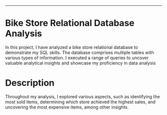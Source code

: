 ---


# Bike Store Relational Database Analysis



In this project, I have analyzed a bike store relational database to demonstrate my SQL skills. The database comprises multiple tables with various types of information. I executed a range of queries to uncover valuable analytical insights and showcase my proficiency in data analysis




# Description

Throughout my analysis, I explored various aspects, such as identifying the most sold items, determining which store achieved the highest sales, and uncovering the most expensive items, among other insights.
